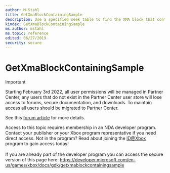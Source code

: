 ```yaml
---
author: M-Stahl
title: GetXmaBlockContainingSample
description: Use a specified seek table to find the XMA block that contains a specified decoded sample.
kindex: GetXmaBlockContainingSample
ms.author: mstahl
ms.topic: reference
edited: 06/27/2019
security: secure
---
```


# GetXmaBlockContainingSample
> [!IMPORTANT]
> Starting February 3rd 2022, all user permissions will be managed in Partner Center, any users that do not exist in the Partner Center user store will lose access to forums, secure documentation, and downloads. To maintain access all users should be migrated to Partner Center. <p></p>See this <a href="https://forums.xboxlive.com/articles/132187/breaking-change-user-access-for-forums-secure-docu.html">forum article</a> for more details.  

 Access to this topic requires membership in an NDA developer program. Contact your publisher or your Xbox program representative if you need direct access. Not in the program? Read about joining the <a href="https://www.xbox.com/Developers/id">ID@Xbox</a> program to gain access today!  <br/><br/>If you are already part of the developer program you can access the secure version of this page here: <a target="_blank" href="https://developer.microsoft.com/en-us/games/xbox/docs/gdk/getxmablockcontainingsample">https://developer.microsoft.com/en-us/games/xbox/docs/gdk/getxmablockcontainingsample</a>